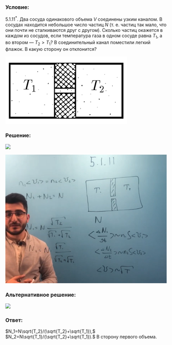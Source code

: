 ###  Условие:

$5.1.11^*.$ Два сосуда одинакового объема $V$ соединены узким каналом. В сосудах находится небольшое число частиц $N$ (т. е. частиц так мало, что они почти не сталкиваются друг с другом). Сколько частиц окажется в каждом из сосудов, если температура газа в одном сосуде равна $T_1$, а во втором — $T_2 > T_1$? В соединительный канал поместили легкий флажок. В какую сторону он отклонится?

![К задаче $5.1.11$|381x211, 40%](../../img/5.1.11/5.1.11.png)

###  Решение:

![](https://www.youtube.com/embed/JdymJLnw8cg)

![|1358x1080, 67%](../../img/5.1.11/01.png)

###  Альтернативное решение:

![](https://www.youtube.com/embed/zNteFJrxXew)

###  Ответ:

$N_1=N\sqrt{T_2}/(\sqrt{T_2}+\sqrt{T_1}),$ $N_2=N\sqrt{T_1}/(\sqrt{T_2}+\sqrt{T_1}).$ В сторону первого объема.